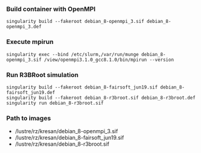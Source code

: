 
### Build container with OpenMPI

```
singularity build --fakeroot debian_8-openmpi_3.sif debian_8-openmpi_3.def
```

### Execute mpirun

```
singularity exec --bind /etc/slurm,/var/run/munge debian_8-openmpi_3.sif /view/openmpi3.1.0_gcc8.1.0/bin/mpirun --version
```

### Run R3BRoot simulation
```
singularity build --fakeroot debian_8-fairsoft_jun19.sif debian_8-fairsoft_jun19.def
singularity build --fakeroot debian_8-r3broot.sif debian_8-r3broot.def
singularity run debian_8-r3broot.sif
```

### Path to images

 - /lustre/rz/kresan/debian_8-openmpi_3.sif
 - /lustre/rz/kresan/debian_8-fairsoft_jun19.sif
 - /lustre/rz/kresan/debian_8-r3broot.sif

